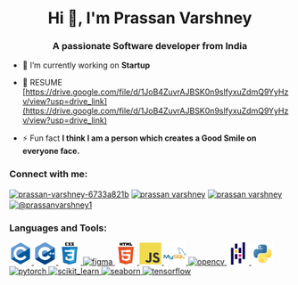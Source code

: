 <h1 align="center">Hi 👋, I'm Prassan Varshney</h1>
<h3 align="center">A passionate Software developer from India</h3>
<!-- <img align ="right" alt = "CODING" width ="200" src = "[https://images.search.yahoo.com/images/view;_ylt=Awr98SNjVuVlO2ojtxOJzbkF;_ylu=c2VjA3NyBHNsawNpbWcEb2lkAzMwYmQ0NTlkZGQ1MWIwNmRmMzIzZjJkZDAyM2FjYTIyBGdwb3MDMQRpdANiaW5n?back=https%3A%2F%2Fimages.search.yahoo.com%2Fsearch%2Fimages%3Fp%3Danimated%2Bcoder%2Bgif%26fr%3Dmcafee%26tab%3Dorganic%26ri%3D1&w=800&h=600&imgurl=www.bypeople.com%2Fwp-content%2Fuploads%2F2019%2F03%2Fpeople-at-work.gif&rurl=https%3A%2F%2Flaptrinhx.com%2Fillustrations-animated-icons-patterns-pack-svg-ai-ae-json-gif-png-files-2283678558%2F&size=1264.1KB&p=animated+coder+gif&oid=30bd459ddd51b06df323f2dd023aca22&fr2=&fr=mcafee&tt=Illustrations%2C+Animated+Icons+%26+Patterns+Pack%3A+SVG%2C+Ai%2C+AE%2C+JSON%2C+GIF+%26+PNG+Files+%7C+LaptrinhX&b=0&ni=21&no=1&ts=&tab=organic&sigr=W9EEZtJ5sUNe&sigb=HDnoENpPv4_0&sigi=jjFsi4.WwdQT&sigt=KMigay0Im7Cq&.crumb=vCjC8blPfAj&fr=mcafee"](https://images.search.yahoo.com/images/view;_ylt=Awr98SNjVuVlO2ojvhOJzbkF;_ylu=c2VjA3NyBHNsawNpbWcEb2lkA2JhZjE2N2NjMjRlZmNjNjYwNjRjNzQzMjMwZWZlYjY4BGdwb3MDOARpdANiaW5n?back=https%3A%2F%2Fimages.search.yahoo.com%2Fsearch%2Fimages%3Fp%3Danimated%2Bcoder%2Bgif%26fr%3Dmcafee%26tab%3Dorganic%26ri%3D8&w=800&h=600&imgurl=www.sarvika.com%2Fwp-content%2Fuploads%2F2021%2F03%2FBackend-Developer-Python-GIF-Dribble.gif&rurl=https%3A%2F%2Fgithub.com%2FAymanRabaya20&size=213.0KB&p=animated+coder+gif&oid=baf167cc24efcc66064c743230efeb68&fr2=&fr=mcafee&tt=AymanRabaya20+%28Ayman_Rabaya%29+%C2%B7+GitHub&b=0&ni=21&no=8&ts=&tab=organic&sigr=Km3FbCISZX2x&sigb=ouIksD8ozzVY&sigi=Oa0x3rqYvFHk&sigt=xgkvuNimgpTa&.crumb=vCjC8blPfAj&fr=mcafee) -->

- 🔭 I’m currently working on **Startup**

- 📄 RESUME [https://drive.google.com/file/d/1JoB4ZuvrAJBSK0n9slfyxuZdmQ9YyHzv/view?usp=drive_link](https://drive.google.com/file/d/1JoB4ZuvrAJBSK0n9slfyxuZdmQ9YyHzv/view?usp=drive_link)

- ⚡ Fun fact **I think I am a person which creates a Good Smile on everyone face.**

<h3 align="left">Connect with me:</h3>
<p align="left">
<a href="https://linkedin.com/in/prassan-varshney-6733a821b" target="blank"><img align="center" src="https://raw.githubusercontent.com/rahuldkjain/github-profile-readme-generator/master/src/images/icons/Social/linked-in-alt.svg" alt="prassan-varshney-6733a821b" height="30" width="40" /></a>
<a href="https://fb.com/prassan varshney" target="blank"><img align="center" src="https://raw.githubusercontent.com/rahuldkjain/github-profile-readme-generator/master/src/images/icons/Social/facebook.svg" alt="prassan varshney" height="30" width="40" /></a>
<a href="https://instagram.com/prassan varshney" target="blank"><img align="center" src="https://raw.githubusercontent.com/rahuldkjain/github-profile-readme-generator/master/src/images/icons/Social/instagram.svg" alt="prassan varshney" height="30" width="40" /></a>
<a href="https://www.hackerrank.com/@prassanvarshney1" target="blank"><img align="center" src="https://raw.githubusercontent.com/rahuldkjain/github-profile-readme-generator/master/src/images/icons/Social/hackerrank.svg" alt="@prassanvarshney1" height="30" width="40" /></a>
</p>

<h3 align="left">Languages and Tools:</h3>
<p align="left"> <a href="https://www.cprogramming.com/" target="_blank" rel="noreferrer"> <img src="https://raw.githubusercontent.com/devicons/devicon/master/icons/c/c-original.svg" alt="c" width="40" height="40"/> </a> <a href="https://www.w3schools.com/cpp/" target="_blank" rel="noreferrer"> <img src="https://raw.githubusercontent.com/devicons/devicon/master/icons/cplusplus/cplusplus-original.svg" alt="cplusplus" width="40" height="40"/> </a> <a href="https://www.w3schools.com/css/" target="_blank" rel="noreferrer"> <img src="https://raw.githubusercontent.com/devicons/devicon/master/icons/css3/css3-original-wordmark.svg" alt="css3" width="40" height="40"/> </a> <a href="https://www.figma.com/" target="_blank" rel="noreferrer"> <img src="https://www.vectorlogo.zone/logos/figma/figma-icon.svg" alt="figma" width="40" height="40"/> </a> <a href="https://www.w3.org/html/" target="_blank" rel="noreferrer"> <img src="https://raw.githubusercontent.com/devicons/devicon/master/icons/html5/html5-original-wordmark.svg" alt="html5" width="40" height="40"/> </a> <a href="https://developer.mozilla.org/en-US/docs/Web/JavaScript" target="_blank" rel="noreferrer"> <img src="https://raw.githubusercontent.com/devicons/devicon/master/icons/javascript/javascript-original.svg" alt="javascript" width="40" height="40"/> </a> <a href="https://www.mysql.com/" target="_blank" rel="noreferrer"> <img src="https://raw.githubusercontent.com/devicons/devicon/master/icons/mysql/mysql-original-wordmark.svg" alt="mysql" width="40" height="40"/> </a> <a href="https://opencv.org/" target="_blank" rel="noreferrer"> <img src="https://www.vectorlogo.zone/logos/opencv/opencv-icon.svg" alt="opencv" width="40" height="40"/> </a> <a href="https://pandas.pydata.org/" target="_blank" rel="noreferrer"> <img src="https://raw.githubusercontent.com/devicons/devicon/2ae2a900d2f041da66e950e4d48052658d850630/icons/pandas/pandas-original.svg" alt="pandas" width="40" height="40"/> </a> <a href="https://www.python.org" target="_blank" rel="noreferrer"> <img src="https://raw.githubusercontent.com/devicons/devicon/master/icons/python/python-original.svg" alt="python" width="40" height="40"/> </a> <a href="https://pytorch.org/" target="_blank" rel="noreferrer"> <img src="https://www.vectorlogo.zone/logos/pytorch/pytorch-icon.svg" alt="pytorch" width="40" height="40"/> </a> <a href="https://scikit-learn.org/" target="_blank" rel="noreferrer"> <img src="https://upload.wikimedia.org/wikipedia/commons/0/05/Scikit_learn_logo_small.svg" alt="scikit_learn" width="40" height="40"/> </a> <a href="https://seaborn.pydata.org/" target="_blank" rel="noreferrer"> <img src="https://seaborn.pydata.org/_images/logo-mark-lightbg.svg" alt="seaborn" width="40" height="40"/> </a> <a href="https://www.tensorflow.org" target="_blank" rel="noreferrer"> <img src="https://www.vectorlogo.zone/logos/tensorflow/tensorflow-icon.svg" alt="tensorflow" width="40" height="40"/> </a> </p>

